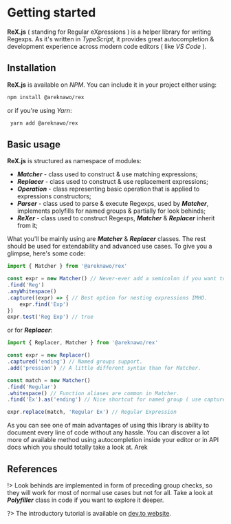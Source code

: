 # Getting started

**ReX.js** ( standing for Regular eXpressions ) is a helper library for writing Regexps. As it's written in *TypeScript*, it provides great autocompletion & development experience across modern code editors ( like *VS Code* ).

## Installation
**ReX.js** is available on *NPM*. You can include it in your project either using:
```bash
npm install @areknawo/rex
```
or if you're using *Yarn*:
```bash
 yarn add @areknawo/rex
```
  

## Basic usage
**ReX.js** is structured as namespace of modules:

 - ***Matcher*** - class used to construct & use matching expressions;
 - ***Replacer*** - class used to construct & use replacement expressions;
 - ***Operation*** - class representing basic operation that is applied to expressions constructors;
 - ***Parser*** - class used to parse & execute Regexps, used by ***Matcher***, implements polyfills for named groups & 		partially for look behinds;
 - ***ReXer*** - class used to construct Regexps, ***Matcher*** & ***Replacer*** inherit from it;

What you'll be mainly using are ***Matcher*** & ***Replacer*** classes. The rest should be used for extendability and advanced use cases. To give you a glimpse, here's some code:
```javascript
import { Matcher } from '@areknawo/rex'

const expr = new Matcher() // Never-ever add a semicolon if you want to continue expression.
.find('Reg')
.anyWhitespace()
.capture((expr) => { // Best option for nesting expressions IMHO.
	expr.find('Exp')
})
expr.test('Reg Exp') // true
```
or for ***Replacer***:
```javascript
import { Replacer, Matcher } from '@areknawo/rex'

const expr = new Replacer()
.captured('ending') // Named groups support.
.add('pression') // A little different syntax than for Matcher.

const match = new Matcher()
.find('Regular')
.whitespace() // Function aliases are common in Matcher.
.find('Ex').as('ending') // Nice shortcut for named group ( use capture if you want ).

expr.replace(match, 'Regular Ex') // Regular Expression
```
As you can see one of main advantages of using this library is ability to document every line of code without any hassle. You can discover a lot more of available method using autocompletion inside your editor or in API docs which you should totally take a look at.
 Arek
## References

!> Look behinds are implemented in form of preceding group checks, so they will work for most of normal use cases but not for all. Take a look at ***Polyfiller*** class in code if you want to explore it deeper.

?> The introductory tutorial is available on [dev.to website](https://dev.to/areknawo/the-more-proper-introduction-to-rexjs-e72).
